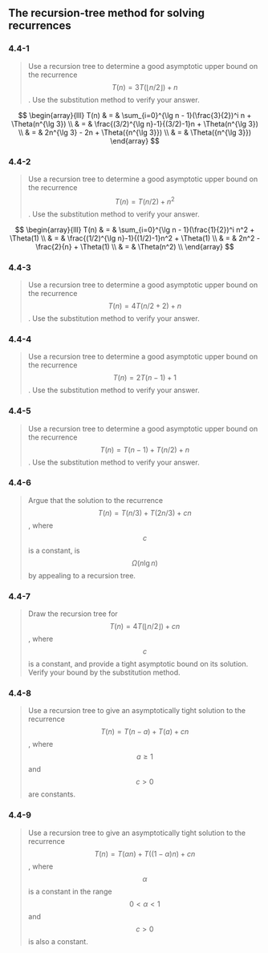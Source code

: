 ## The recursion-tree method for solving recurrences

### 4.4-1

> Use a recursion tree to determine a good asymptotic upper bound on the recurrence $$T(n)=3T(\left \lfloor n / 2 \right \rfloor) + n$$. Use the substitution method to verify your answer.

$$
\begin{array}{lll}
T(n) & = & \sum_{i=0}^{\lg n - 1}(\frac{3}{2})^i n + \Theta(n^{\lg 3}) \\
& = & \frac{(3/2)^{\lg n}-1}{(3/2)-1}n + \Theta(n^{\lg 3}) \\
& = & 2n^{\lg 3} - 2n + \Theta({n^{\lg 3}}) \\
& = & \Theta({n^{\lg 3}})
\end{array}
$$

### 4.4-2

> Use a recursion tree to determine a good asymptotic upper bound on the recurrence $$T(n)=T(n/2)+n^2$$. Use the substitution method to verify your answer.

$$
\begin{array}{lll}
T(n) & = & \sum_{i=0}^{\lg n - 1}(\frac{1}{2})^i n^2 + \Theta(1) \\
& = & \frac{(1/2)^{\lg n}-1}{(1/2)-1}n^2 + \Theta(1) \\
& = & 2n^2 - \frac{2}{n} + \Theta(1) \\
& = & \Theta(n^2) \\
\end{array}
$$

### 4.4-3

> Use a recursion tree to determine a good asymptotic upper bound on the recurrence $$T(n)=4T(n/2+2)+n$$. Use the substitution method to verify your answer.

### 4.4-4

> Use a recursion tree to determine a good asymptotic upper bound on the recurrence $$T(n)=2T(n-1)+1$$. Use the substitution method to verify your answer.

### 4.4-5

> Use a recursion tree to determine a good asymptotic upper bound on the recurrence $$T(n)=T(n-1)+T(n/2)+n$$. Use the substitution method to verify your answer.

### 4.4-6

> Argue that the solution to the recurrence $$T(n)=T(n/3)+T(2n/3)+cn$$, where $$c$$ is a constant, is $$\Omega(n \lg n)$$ by appealing to a recursion tree.

### 4.4-7

> Draw the recursion tree for $$T(n)=4T(\left \lfloor n / 2 \rfloor \right) + cn$$, where $$c$$ is a constant, and provide a tight asymptotic bound on its solution. Verify your bound by the substitution method.

### 4.4-8

> Use a recursion tree to give an asymptotically tight solution to the recurrence $$T(n) = T(n-a) + T(a) + cn$$, where $$a \ge 1$$ and $$c > 0 $$are constants.

### 4.4-9

> Use a recursion tree to give an asymptotically tight solution to the recurrence $$T(n)=T(\alpha n)+T((1-\alpha)n)+cn$$, where $$\alpha$$ is a constant in the range $$0 < \alpha < 1$$ and $$c > 0$$ is also a constant.

